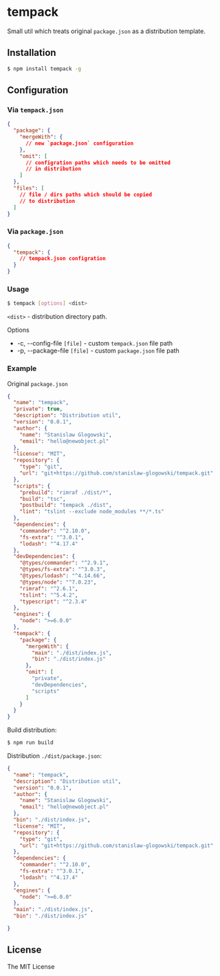 # tempack

Small util which treats original `package.json` as a distribution template.

## Installation

```bash
$ npm install tempack -g
```

## Configuration

### Via `tempack.json`
```json
{
  "package": {
    "mergeWith": {
      // new `package.json` configuration
    },
    "omit": [
      // configration paths which needs to be omitted
      // in distribution
    ]
  },
  "files": [
    // file / dirs paths which should be copied
    // to distribution
  ]
}
```

### Via `package.json`
```json
{
  "tempack": {
    // tempack.json configration
  }
}
```

### Usage
```bash
$ tempack [options] <dist>
```
`<dist>` - distribution directory path.

Options
* -c, --config-file `[file]` - custom `tempack.json` file path
* -p, --package-file `[file]` - custom `package.json` file path

### Example

Original `package.json`

```json
{
  "name": "tempack",
  "private": true,
  "description": "Distribution util",
  "version": "0.0.1",
  "author": {
    "name": "Stanislaw Glogowski",
    "email": "hello@newobject.pl"
  },
  "license": "MIT",
  "repository": {
    "type": "git",
    "url": "git+https://github.com/stanislaw-glogowski/tempack.git"
  },
  "scripts": {
    "prebuild": "rimraf ./dist/*",
    "build": "tsc",
    "postbuild": "tempack ./dist",
    "lint": "tslint --exclude node_modules **/*.ts"
  },
  "dependencies": {
    "commander": "^2.10.0",
    "fs-extra": "^3.0.1",
    "lodash": "^4.17.4"
  },
  "devDependencies": {
    "@types/commander": "^2.9.1",
    "@types/fs-extra": "^3.0.3",
    "@types/lodash": "^4.14.66",
    "@types/node": "^7.0.23",
    "rimraf": "^2.6.1",
    "tslint": "^5.4.2",
    "typescript": "^2.3.4"
  },
  "engines": {
    "node": ">=6.0.0"
  },
  "tempack": {
    "package": {
      "mergeWith": {
        "main": "./dist/index.js",
        "bin": "./dist/index.js"
      },
      "omit": [
        "private",
        "devDependencies",
        "scripts"
      ]
    }
  }
}
```

Build distribution:

```bash
$ npm run build
```

Distribution `./dist/package.json`:

```json
{
  "name": "tempack",
  "description": "Distribution util",
  "version": "0.0.1",
  "author": {
    "name": "Stanislaw Glogowski",
    "email": "hello@newobject.pl"
  },
  "bin": "./dist/index.js",
  "license": "MIT",
  "repository": {
    "type": "git",
    "url": "git+https://github.com/stanislaw-glogowski/tempack.git"
  },
  "dependencies": {
    "commander": "^2.10.0",
    "fs-extra": "^3.0.1",
    "lodash": "^4.17.4"
  },
  "engines": {
    "node": ">=6.0.0"
  },
  "main": "./dist/index.js",
  "bin": "./dist/index.js"

}
```

## License

The MIT License